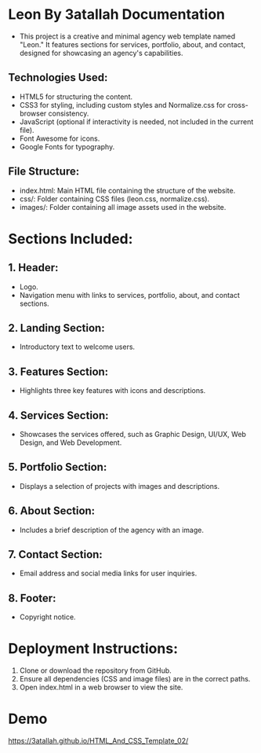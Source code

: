 # Leon By 3atallah Documentation
- This project is a creative and minimal agency web template named "Leon." It features sections for services, portfolio, about, and contact, designed for showcasing an agency's capabilities.

## Technologies Used:
- HTML5 for structuring the content.
- CSS3 for styling, including custom styles and Normalize.css for cross-browser consistency.
- JavaScript (optional if interactivity is needed, not included in the current file).
- Font Awesome for icons.
- Google Fonts for typography.

## File Structure:
- index.html: Main HTML file containing the structure of the website.
- css/: Folder containing CSS files (leon.css, normalize.css).
- images/: Folder containing all image assets used in the website.

# Sections Included:
## 1. Header:
   - Logo.
   - Navigation menu with links to services, portfolio, about, and contact sections.

## 2. Landing Section:
   - Introductory text to welcome users.

## 3. Features Section:
   - Highlights three key features with icons and descriptions.

## 4. Services Section:
   - Showcases the services offered, such as Graphic Design, UI/UX, Web Design, and Web Development.

## 5. Portfolio Section:
   - Displays a selection of projects with images and descriptions.

## 6. About Section:
   - Includes a brief description of the agency with an image.

## 7. Contact Section:
   - Email address and social media links for user inquiries.

## 8. Footer:
   - Copyright notice.

# Deployment Instructions:
1. Clone or download the repository from GitHub.
2. Ensure all dependencies (CSS and image files) are in the correct paths.
3. Open index.html in a web browser to view the site.

# Demo
https://3atallah.github.io/HTML_And_CSS_Template_02/
